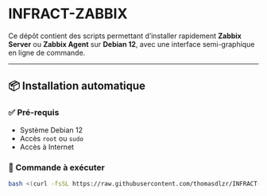 # INFRACT-ZABBIX

Ce dépôt contient des scripts permettant d’installer rapidement **Zabbix Server** ou **Zabbix Agent** sur **Debian 12**, avec une interface semi-graphique en ligne de commande.

---

## 📦 Installation automatique

### ✅ Pré-requis

- Système Debian 12
- Accès `root` ou `sudo`
- Accès à Internet

### 🚀 Commande à exécuter

```bash
bash <(curl -fsSL https://raw.githubusercontent.com/thomasdlzr/INFRACT-ZABBIX/main/install.sh)
